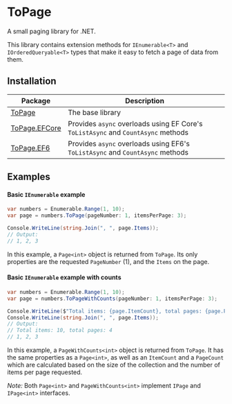 # ToPage
A small paging library for .NET.

This library contains extension methods for `IEnumerable<T>` and `IOrderedQueryable<T>` types that make it easy to fetch a page of data from them.

## Installation
Package | Description
--- | ---
[ToPage](https://www.nuget.org/packages/ToPage) | The base library
[ToPage.EFCore](https://www.nuget.org/packages/ToPage.EFCore) | Provides `async` overloads using EF Core's `ToListAsync` and `CountAsync` methods
[ToPage.EF6](https://www.nuget.org/packages/ToPage.EF6) | Provides `async` overloads using EF6's `ToListAsync` and `CountAsync` methods

## Examples
#### Basic `IEnumerable` example
```csharp
var numbers = Enumerable.Range(1, 10);
var page = numbers.ToPage(pageNumber: 1, itemsPerPage: 3);

Console.WriteLine(string.Join(", ", page.Items));
// Output:
// 1, 2, 3
```
In this example, a `Page<int>` object is returned from `ToPage`.
Its only properties are the requested `PageNumber` (1), and the `Items` on the page.

#### Basic `IEnumerable` example with counts
```csharp
var numbers = Enumerable.Range(1, 10);
var page = numbers.ToPageWithCounts(pageNumber: 1, itemsPerPage: 3);

Console.WriteLine($"Total items: {page.ItemCount}, total pages: {page.PageCount}");
Console.WriteLine(string.Join(", ", page.Items));
// Output:
// Total items: 10, total pages: 4
// 1, 2, 3
```
In this example, a `PageWithCounts<int>` object is returned from `ToPage`.
It has the same properties as a `Page<int>`,
as well as an `ItemCount` and a `PageCount` which are calculated based on the size of the collection and the number of items per page requested.

*Note:* Both `Page<int>` and `PageWithCounts<int>` implement `IPage` and `IPage<int>` interfaces.
